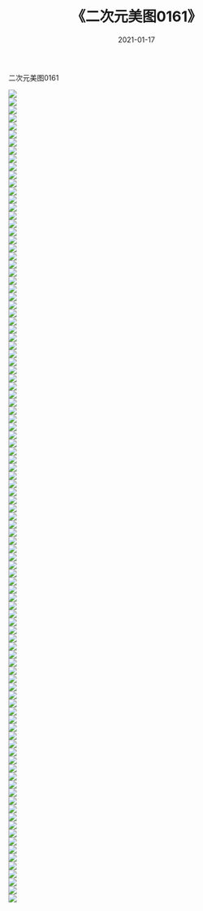 ﻿---
layout: post
title:  《二次元美图0161》
date:   2021-01-17
img: http://imgx.orgx.ga/二次元/2021/二次元美图0161/000.jpg
categories: [美女, 清纯, 唯美]
---

二次元美图0161

 ![](http://imgx.orgx.ga/二次元/2021/二次元美图0161/001.jpg) <br>![](http://imgx.orgx.ga/二次元/2021/二次元美图0161/002.jpg) <br>![](http://imgx.orgx.ga/二次元/2021/二次元美图0161/003.jpg) <br>![](http://imgx.orgx.ga/二次元/2021/二次元美图0161/004.jpg) <br>![](http://imgx.orgx.ga/二次元/2021/二次元美图0161/005.jpg) <br>![](http://imgx.orgx.ga/二次元/2021/二次元美图0161/006.jpg) <br>![](http://imgx.orgx.ga/二次元/2021/二次元美图0161/007.jpg) <br>![](http://imgx.orgx.ga/二次元/2021/二次元美图0161/008.jpg) <br>![](http://imgx.orgx.ga/二次元/2021/二次元美图0161/009.jpg) <br>![](http://imgx.orgx.ga/二次元/2021/二次元美图0161/010.jpg) <br>![](http://imgx.orgx.ga/二次元/2021/二次元美图0161/011.jpg) <br>![](http://imgx.orgx.ga/二次元/2021/二次元美图0161/012.jpg) <br>![](http://imgx.orgx.ga/二次元/2021/二次元美图0161/013.jpg) <br>![](http://imgx.orgx.ga/二次元/2021/二次元美图0161/014.jpg) <br>![](http://imgx.orgx.ga/二次元/2021/二次元美图0161/015.jpg) <br>![](http://imgx.orgx.ga/二次元/2021/二次元美图0161/016.jpg) <br>![](http://imgx.orgx.ga/二次元/2021/二次元美图0161/017.jpg) <br>![](http://imgx.orgx.ga/二次元/2021/二次元美图0161/018.jpg) <br>![](http://imgx.orgx.ga/二次元/2021/二次元美图0161/019.jpg) <br>![](http://imgx.orgx.ga/二次元/2021/二次元美图0161/020.jpg) <br>![](http://imgx.orgx.ga/二次元/2021/二次元美图0161/021.jpg) <br>![](http://imgx.orgx.ga/二次元/2021/二次元美图0161/022.jpg) <br>![](http://imgx.orgx.ga/二次元/2021/二次元美图0161/023.jpg) <br>![](http://imgx.orgx.ga/二次元/2021/二次元美图0161/024.jpg) <br>![](http://imgx.orgx.ga/二次元/2021/二次元美图0161/025.jpg) <br>![](http://imgx.orgx.ga/二次元/2021/二次元美图0161/026.jpg) <br>![](http://imgx.orgx.ga/二次元/2021/二次元美图0161/027.jpg) <br>![](http://imgx.orgx.ga/二次元/2021/二次元美图0161/028.jpg) <br>![](http://imgx.orgx.ga/二次元/2021/二次元美图0161/029.jpg) <br>![](http://imgx.orgx.ga/二次元/2021/二次元美图0161/030.jpg) <br>![](http://imgx.orgx.ga/二次元/2021/二次元美图0161/031.jpg) <br>![](http://imgx.orgx.ga/二次元/2021/二次元美图0161/032.jpg) <br>![](http://imgx.orgx.ga/二次元/2021/二次元美图0161/033.jpg) <br>![](http://imgx.orgx.ga/二次元/2021/二次元美图0161/034.jpg) <br>![](http://imgx.orgx.ga/二次元/2021/二次元美图0161/035.jpg) <br>![](http://imgx.orgx.ga/二次元/2021/二次元美图0161/036.jpg) <br>![](http://imgx.orgx.ga/二次元/2021/二次元美图0161/037.jpg) <br>![](http://imgx.orgx.ga/二次元/2021/二次元美图0161/038.jpg) <br>![](http://imgx.orgx.ga/二次元/2021/二次元美图0161/039.jpg) <br>![](http://imgx.orgx.ga/二次元/2021/二次元美图0161/040.jpg) <br>![](http://imgx.orgx.ga/二次元/2021/二次元美图0161/041.jpg) <br>![](http://imgx.orgx.ga/二次元/2021/二次元美图0161/042.jpg) <br>![](http://imgx.orgx.ga/二次元/2021/二次元美图0161/043.jpg) <br>![](http://imgx.orgx.ga/二次元/2021/二次元美图0161/044.jpg) <br>![](http://imgx.orgx.ga/二次元/2021/二次元美图0161/045.jpg) <br>![](http://imgx.orgx.ga/二次元/2021/二次元美图0161/046.jpg) <br>![](http://imgx.orgx.ga/二次元/2021/二次元美图0161/047.jpg) <br>![](http://imgx.orgx.ga/二次元/2021/二次元美图0161/048.jpg) <br>![](http://imgx.orgx.ga/二次元/2021/二次元美图0161/049.jpg) <br>![](http://imgx.orgx.ga/二次元/2021/二次元美图0161/050.jpg) <br>![](http://imgx.orgx.ga/二次元/2021/二次元美图0161/051.jpg) <br>![](http://imgx.orgx.ga/二次元/2021/二次元美图0161/052.jpg) <br>![](http://imgx.orgx.ga/二次元/2021/二次元美图0161/053.jpg) <br>![](http://imgx.orgx.ga/二次元/2021/二次元美图0161/054.jpg) <br>![](http://imgx.orgx.ga/二次元/2021/二次元美图0161/055.jpg) <br>![](http://imgx.orgx.ga/二次元/2021/二次元美图0161/056.jpg) <br>![](http://imgx.orgx.ga/二次元/2021/二次元美图0161/057.jpg) <br>![](http://imgx.orgx.ga/二次元/2021/二次元美图0161/058.jpg) <br>![](http://imgx.orgx.ga/二次元/2021/二次元美图0161/059.jpg) <br>![](http://imgx.orgx.ga/二次元/2021/二次元美图0161/060.jpg) <br>![](http://imgx.orgx.ga/二次元/2021/二次元美图0161/061.jpg) <br>![](http://imgx.orgx.ga/二次元/2021/二次元美图0161/062.jpg) <br>![](http://imgx.orgx.ga/二次元/2021/二次元美图0161/063.jpg) <br>![](http://imgx.orgx.ga/二次元/2021/二次元美图0161/064.jpg) <br>![](http://imgx.orgx.ga/二次元/2021/二次元美图0161/065.jpg) <br>![](http://imgx.orgx.ga/二次元/2021/二次元美图0161/066.jpg) <br>![](http://imgx.orgx.ga/二次元/2021/二次元美图0161/067.jpg) <br>![](http://imgx.orgx.ga/二次元/2021/二次元美图0161/068.jpg) <br>![](http://imgx.orgx.ga/二次元/2021/二次元美图0161/069.jpg) <br>![](http://imgx.orgx.ga/二次元/2021/二次元美图0161/070.jpg) <br>![](http://imgx.orgx.ga/二次元/2021/二次元美图0161/071.jpg) <br>![](http://imgx.orgx.ga/二次元/2021/二次元美图0161/072.jpg) <br>![](http://imgx.orgx.ga/二次元/2021/二次元美图0161/073.jpg) <br>![](http://imgx.orgx.ga/二次元/2021/二次元美图0161/074.jpg) <br>![](http://imgx.orgx.ga/二次元/2021/二次元美图0161/075.jpg) <br>![](http://imgx.orgx.ga/二次元/2021/二次元美图0161/076.jpg) <br>![](http://imgx.orgx.ga/二次元/2021/二次元美图0161/077.jpg) <br>![](http://imgx.orgx.ga/二次元/2021/二次元美图0161/078.jpg) <br>![](http://imgx.orgx.ga/二次元/2021/二次元美图0161/079.jpg) <br>![](http://imgx.orgx.ga/二次元/2021/二次元美图0161/080.jpg) <br>![](http://imgx.orgx.ga/二次元/2021/二次元美图0161/081.jpg) <br>![](http://imgx.orgx.ga/二次元/2021/二次元美图0161/082.jpg) <br>![](http://imgx.orgx.ga/二次元/2021/二次元美图0161/083.jpg) <br>![](http://imgx.orgx.ga/二次元/2021/二次元美图0161/084.jpg) <br>![](http://imgx.orgx.ga/二次元/2021/二次元美图0161/085.jpg) <br>![](http://imgx.orgx.ga/二次元/2021/二次元美图0161/086.jpg) <br>![](http://imgx.orgx.ga/二次元/2021/二次元美图0161/087.jpg) <br>![](http://imgx.orgx.ga/二次元/2021/二次元美图0161/088.jpg) <br>![](http://imgx.orgx.ga/二次元/2021/二次元美图0161/089.jpg) <br>![](http://imgx.orgx.ga/二次元/2021/二次元美图0161/090.jpg) <br>![](http://imgx.orgx.ga/二次元/2021/二次元美图0161/091.jpg) <br>![](http://imgx.orgx.ga/二次元/2021/二次元美图0161/092.jpg) <br>![](http://imgx.orgx.ga/二次元/2021/二次元美图0161/093.jpg) <br>![](http://imgx.orgx.ga/二次元/2021/二次元美图0161/094.jpg) <br>![](http://imgx.orgx.ga/二次元/2021/二次元美图0161/095.jpg) <br>![](http://imgx.orgx.ga/二次元/2021/二次元美图0161/096.jpg) <br>![](http://imgx.orgx.ga/二次元/2021/二次元美图0161/097.jpg) <br>![](http://imgx.orgx.ga/二次元/2021/二次元美图0161/098.jpg) <br>![](http://imgx.orgx.ga/二次元/2021/二次元美图0161/099.jpg) <br>![](http://imgx.orgx.ga/二次元/2021/二次元美图0161/100.jpg) <br>